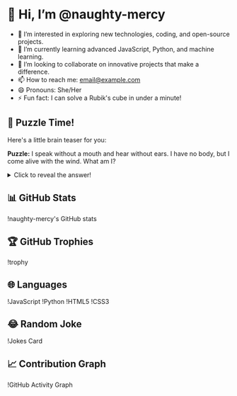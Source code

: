 # 👋 Hi, I’m @naughty-mercy

- 👀 I’m interested in exploring new technologies, coding, and open-source projects.
- 🌱 I’m currently learning advanced JavaScript, Python, and machine learning.
- 💞️ I’m looking to collaborate on innovative projects that make a difference.
- 📫 How to reach me: email@example.com
- 😄 Pronouns: She/Her
- ⚡ Fun fact: I can solve a Rubik's cube in under a minute!

<!---
naughty-mercy/naughty-mercy is a ✨ special ✨ repository because its `README.md` (this file) appears on your GitHub profile.
You can click the Preview link to take a look at your changes.
--->

## 🧩 Puzzle Time!

Here's a little brain teaser for you:

**Puzzle:** I speak without a mouth and hear without ears. I have no body, but I come alive with the wind. What am I?

<details>
  <summary>Click to reveal the answer!</summary>
  An Echo
</details>

## 📊 GitHub Stats

!naughty-mercy's GitHub stats

## 🏆 GitHub Trophies

!trophy

## 🌐 Languages

!JavaScript
!Python
!HTML5
!CSS3

## 😂 Random Joke

!Jokes Card

## 📈 Contribution Graph

!GitHub Activity Graph

